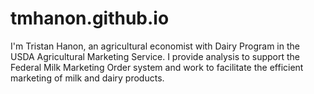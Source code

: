 # tmhanon.github.io
I'm Tristan Hanon, an agricultural economist with Dairy Program in the USDA Agricultural Marketing Service. I provide analysis to support the Federal Milk Marketing Order system and work to facilitate the efficient marketing of milk and dairy products. 
